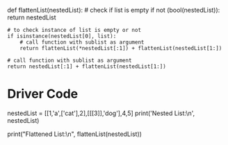 
def flattenList(nestedList):
    # check if list is empty
    if not (bool(nestedList)):
        return nestedList

    # to check instance of list is empty or not
    if isinstance(nestedList[0], list):
        # call function with sublist as argument
        return flattenList(*nestedList[:1]) + flattenList(nestedList[1:])

    # call function with sublist as argument
    return nestedList[:1] + flattenList(nestedList[1:])


# Driver Code
nestedList = [[1,'a',['cat'],2],[[[3]],'dog'],4,5]
print('Nested List:\n', nestedList)

print("Flattened List:\n", flattenList(nestedList))
